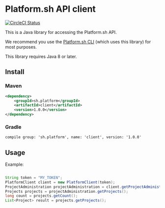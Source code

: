 # Platform.sh API client

[![CircleCI Status](https://circleci.com/gh/platformsh/config-reader-java.svg?style=shield&circle-token=:circle-token)](https://circleci.com/gh/platformsh/config-reader-java)

This is a Java library for accessing the Platform.sh API.

We recommend you use the [Platform.sh CLI](https://github.com/platformsh/platformsh-cli) (which uses this library) for most purposes.

This library requires Java 8 or later.

## Install


### Maven 

```xml
<dependency>
    <groupId>sh.platform</groupId>
    <artifactId>client</artifactId>
    <version>1.0.0</version>
</dependency>
```

### Gradle 

```xml
compile group: 'sh.platform', name: 'client', version: '1.0.0'

```


## Usage

Example:
```java

String token = "MY_TOKEN";
PlatformClient client = new PlatformClient(token);
ProjectAdministration projectAdministration = client.getProjectAdministration();
Projects projects = projectAdministration.getProjects();
long count = projects.getCount();
List<Project> result = projects.getProjects();

```
